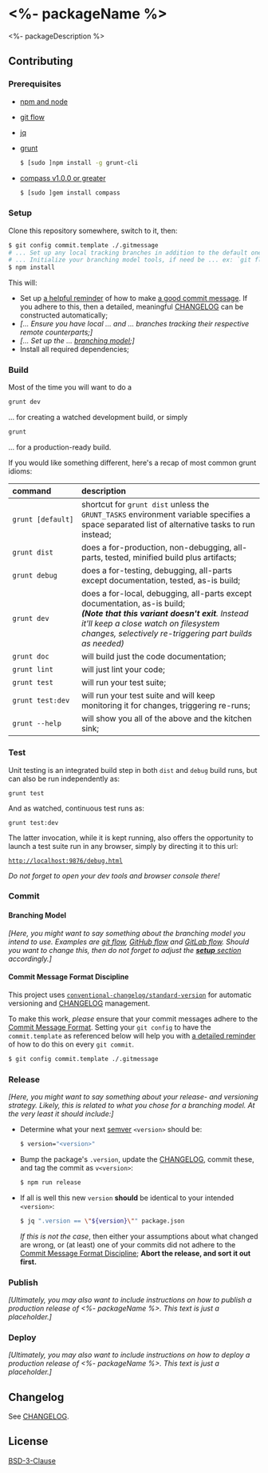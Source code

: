 # <%- packageName %>

<%- packageDescription %>


## Contributing

### Prerequisites

  * [npm and node](https://nodejs.org/en/download/)
  * [git flow](https://github.com/nvie/gitflow/wiki/Installation)
  * [jq](https://stedolan.github.io/jq/download/)
  * [grunt](http://gruntjs.com/getting-started#installing-the-cli)

    ```bash
    $ [sudo ]npm install -g grunt-cli
    ```

  * [compass v1.0.0 or greater](http://thesassway.com/beginner/getting-started-with-sass-and-compass#install-sass-and-compass)

    ```bash
    $ [sudo ]gem install compass
    ```


### Setup

Clone this repository somewhere, switch to it, then:

```bash
$ git config commit.template ./.gitmessage
# ... Set up any local tracking branches in addition to the default one.  Depends on the branching model used, if any;
# ... Initialize your branching model tools, if need be ... ex: `git flow init -d`;
$ npm install
```

This will:

  * Set up [a helpful reminder](.gitmessage) of how to make [a good commit message](#commit-message-format-discipline).  If you adhere to this, then a
    detailed, meaningful [CHANGELOG](./CHANGELOG.md) can be constructed automatically;
  * _\[... Ensure you have local ... and ... branches tracking their respective remote counterparts;\]_
  * _\[... Set up the ... [branching model](#branching-model);\]_
  * Install all required dependencies;


### Build

Most of the time you will want to do a

```bash
grunt dev
```

... for creating a watched development build, or simply

```bash
grunt
```

... for a production-ready build.

If you would like something different, here's a recap of most common grunt idioms:

command           | description
:--               |:--
`grunt [default]` | shortcut for `grunt dist` unless the `GRUNT_TASKS` environment variable specifies a space separated list of alternative tasks to run instead;
`grunt dist`      | does a for-production, non-debugging, all-parts, tested, minified build plus artifacts;
`grunt debug`     | does a for-testing, debugging, all-parts except documentation, tested, as-is build;
`grunt dev`       | does a for-local, debugging, all-parts except documentation, as-is build; <br> _**(Note that this variant doesn't exit**.  Instead it'll keep a close watch on filesystem changes, selectively re-triggering part builds as needed)_
`grunt doc`       | will build just the code documentation;
`grunt lint`      | will just lint your code;
`grunt test`      | will run your test suite;
`grunt test:dev`  | will run your test suite and will keep monitoring it for changes, triggering re-runs;
`grunt --help`    | will show you all of the above and the kitchen sink;


### Test

Unit testing is an integrated build step in both `dist` and `debug` build runs, but can also be run independently as:

```shell
grunt test
```

And as watched, continuous test runs as:

```shell
grunt test:dev
```

The latter invocation, while it is kept running, also offers the opportunity to launch a test suite run in any browser, simply by directing it to this url:

[`http://localhost:9876/debug.html`](http://localhost:9876/debug.html)

*Do not forget to open your dev tools and browser console there!*


### Commit

#### Branching Model

_\[Here, you might want to say something about the branching model you intend to use.  Examples are [git flow](https://github.com/nvie/gitflow#readme),
[GitHub flow](https://help.github.com/articles/what-is-a-good-git-workflow/) and [GitLab flow](http://docs.gitlab.com/ee/workflow/gitlab_flow.html).  Should
you want to change this, then do not forget to adjust the [**setup** section](#setup) accordingly.\]_


#### Commit Message Format Discipline

This project uses [`conventional-changelog/standard-version`](https://github.com/conventional-changelog/standard-version) for automatic versioning and
[CHANGELOG](./CHANGELOG.md) management.

To make this work, *please* ensure that your commit messages adhere to the
[Commit Message Format](https://github.com/bcoe/conventional-changelog-standard/blob/master/convention.md#commit-message-format).  Setting your `git config` to
have the `commit.template` as referenced below will help you with [a detailed reminder](.gitmessage) of how to do this on every `git commit`.

```bash
$ git config commit.template ./.gitmessage
```


### Release

_\[Here, you might want to say something about your release- and versioning strategy.  Likely, this is related to what you chose for a branching model.  At the
very least it should include:\]_

  * Determine what your next [semver](https://docs.npmjs.com/getting-started/semantic-versioning#semver-for-publishers) `<version>` should be:

    ```bash
    $ version="<version>"
    ```

  * Bump the package's `.version`, update the [CHANGELOG](./CHANGELOG.md), commit these, and tag the commit as `v<version>`:

    ```bash
    $ npm run release
    ```

  * If all is well this new `version` **should** be identical to your intended `<version>`:

    ```bash
    $ jq ".version == \"${version}\"" package.json
    ```

    *If this is not the case*, then either your assumptions about what changed are wrong, or (at least) one of your commits did not adhere to the
    [Commit Message Format Discipline](#commit-message-format-discipline); **Abort the release, and sort it out first.**


### Publish

_\[Ultimately, you may also want to include instructions on how to publish a production release of *<%- packageName %>*.  This text is just a
placeholder.\]_


### Deploy

_\[Ultimately, you may also want to include instructions on how to deploy a production release of *<%- packageName %>*.  This text is just a
placeholder.\]_


## Changelog

See [CHANGELOG](./CHANGELOG.md).


## License

[BSD-3-Clause](LICENSE)

